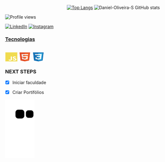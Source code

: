 
<div align="right">


[![Top Langs](https://github-readme-stats.vercel.app/api/top-langs/?username=Daniel-Oliveira-S&layout=compact)](https://github.com/Daniel-Oliveira-S/github-readme-stats)
![Daniel-Oliveira-S GitHub stats](https://github-readme-stats.vercel.app/api?username=Daniel-Oliveira-S&theme=tokyonight&show_icons=true)
</div>

<p align="left"> <img src="https://komarev.com/ghpvc/?username=Daniel-Oliveira-S&color=yellow" alt="Profile views" /> </p>

[![LinkedIn](https://img.shields.io/badge/LinkedIn-0077B5?style=for-the-badge&logo=linkedin&logoColor=white)](https://www.linkedin.com/in/daniel-de-oliveira-souza-a39b5b220/)
[![Instagram](https://img.shields.io/badge/Instagram-E4405F?style=for-the-badge&logo=instagram&logoColor=white)](https://www.instagram.com/index.daniel/)

<a href="#-tecnologias">
  <h3>
  Tecnologias
  </h3>
</a

---


<div style="display: inline_block"><br>
  <img align="center" alt="JS" height="30" width="40" src="https://raw.githubusercontent.com/devicons/devicon/master/icons/javascript/javascript-plain.svg">
  <img align="center" alt="HTML" height="30" width="40" src="https://raw.githubusercontent.com/devicons/devicon/master/icons/html5/html5-original.svg">
  <img align="center" alt="CSS" height="30" width="40" src="https://raw.githubusercontent.com/devicons/devicon/master/icons/css3/css3-original.svg"
</div>
  
### NEXT STEPS
- [x] Iniciar faculdade
- [x] Criar Portifólios



![Snake Animation](https://github.com/rafaballerini/rafaballerini/blob/output/github-contribution-grid-snake.svg)
